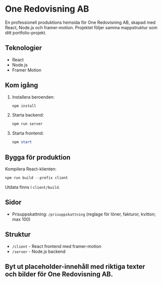 # One Redovisning AB

En professionell produktions hemsida för One Redovisning AB, skapad med React, Node.js och framer-motion. Projektet följer samma mappstruktur som ditt portfolio-projekt.

## Teknologier
- React
- Node.js
- Framer Motion

## Kom igång
1. Installera beroenden:
   ```powershell
   npm install
   ```
2. Starta backend:
   ```powershell
   npm run server
   ```
3. Starta frontend:
   ```powershell
   npm start
   ```

## Bygga för produktion
Kompilera React-klienten:
```powershell
npm run build --prefix client
```
Utdata finns i `client/build`.

## Sidor
- Prisuppskattning: `/prisuppskattning` (reglage för löner, fakturor, kvitton; max 100)

## Struktur
- `/client` - React frontend med framer-motion
- `/server` - Node.js backend

## Byt ut placeholder-innehåll med riktiga texter och bilder för One Redovisning AB.
